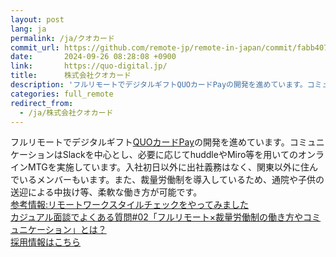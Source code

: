 ```yaml
---
layout: post
lang: ja
permalink: /ja/クオカード
commit_url: https://github.com/remote-jp/remote-in-japan/commit/fabb407e8e2120698c1b97e88aa96341d1783cd4
date:       2024-09-26 08:28:08 +0900
link:       https://quo-digital.jp/
title:      株式会社クオカード
description: 'フルリモートでデジタルギフトQUOカードPayの開発を進めています。コミュニケーションはSlackを中心とし、必要に応じてhuddleやMiro等を用いてのオンラインMTGを実施しています。入社初日以外に出社義務はなく、関東以外に住んでいるメンバーもいます。また、裁量労働制を導入しているため、通院や子供の送迎による中抜け等、柔軟な働き方が可能です。 参考情報:リモートワークスタイルチェックをやってみました カジュアル面談でよくある質問#02「フルリモート×裁量労働制の働き方やコミュニケーション」とは？   採用情報はこちら'
categories: full_remote
redirect_from:
  - /ja/株式会社クオカード
---
```


<p>フルリモートでデジタルギフト<a href="https://www.quocard.com/pay/">QUOカードPay</a>の開発を進めています。コミュニケーションはSlackを中心とし、必要に応じてhuddleやMiro等を用いてのオンラインMTGを実施しています。入社初日以外に出社義務はなく、関東以外に住んでいるメンバーもいます。また、裁量労働制を導入しているため、通院や子供の送迎による中抜け等、柔軟な働き方が可能です。<br /><a href="https://quo-digital.hatenablog.com/entry/2022/04/15/075539">参考情報:リモートワークスタイルチェックをやってみました</a><br /><a href="https://quo-digital.hatenablog.com/entry/2024/04/16/163000">カジュアル面談でよくある質問#02「フルリモート×裁量労働制の働き方やコミュニケーション」とは？</a> <br /> <a href="https://quo-digital.jp/">採用情報はこちら</a></p>
